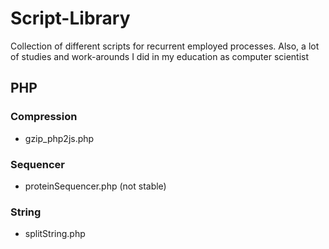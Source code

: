 # Script-Library

Collection of different scripts for recurrent employed processes. Also, a lot of studies and work-arounds I did in my education as computer scientist

## PHP

### Compression

- gzip_php2js.php

### Sequencer

- proteinSequencer.php (not stable)

### String

- splitString.php

###
